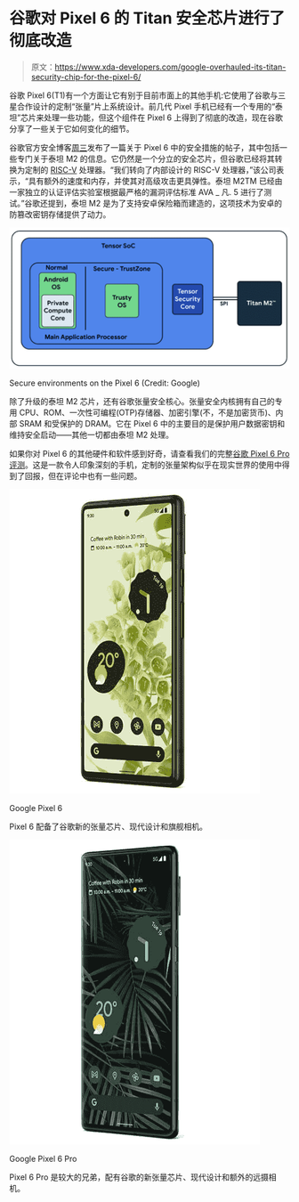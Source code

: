 # 谷歌对 Pixel 6 的 Titan 安全芯片进行了彻底改造

> 原文：<https://www.xda-developers.com/google-overhauled-its-titan-security-chip-for-the-pixel-6/>

谷歌 Pixel 6(T1)有一个方面让它有别于目前市面上的其他手机:它使用了谷歌与三星合作设计的定制“张量”片上系统设计。前几代 Pixel 手机已经有一个专用的“泰坦”芯片来处理一些功能，但这个组件在 Pixel 6 上得到了彻底的改造，现在谷歌分享了一些关于它如何变化的细节。

谷歌官方安全博客[周三](https://security.googleblog.com/2021/10/pixel-6-setting-new-standard-for-mobile.html)发布了一篇关于 Pixel 6 中的安全措施的帖子，其中包括一些专门关于泰坦 M2 的信息。它仍然是一个分立的安全芯片，但谷歌已经将其转换为定制的 [RISC-V](https://en.wikipedia.org/wiki/RISC-V) 处理器。“我们转向了内部设计的 RISC-V 处理器，”该公司表示，“具有额外的速度和内存，并使其对高级攻击更具弹性。泰坦 M2TM 已经由一家独立的认证评估实验室根据最严格的漏洞评估标准 AVA _ 凡. 5 进行了测试。”谷歌还提到，泰坦 M2 是为了支持安卓保险箱而建造的，这项技术为安卓的防篡改密钥存储提供了动力。

 <picture>![Google Tensor security architecture diagram](img/65626b71d6495899faaaeb9d44a9b35b.png)</picture> 

Secure environments on the Pixel 6 (Credit: Google)

除了升级的泰坦 M2 芯片，还有谷歌张量安全核心。张量安全内核拥有自己的专用 CPU、ROM、一次性可编程(OTP)存储器、加密引擎(不，不是加密货币)、内部 SRAM 和受保护的 DRAM。它在 Pixel 6 中的主要目的是保护用户数据密钥和维持安全启动——其他一切都由泰坦 M2 处理。

如果你对 Pixel 6 的其他硬件和软件感到好奇，请查看我们的完整[谷歌 Pixel 6 Pro 评测](https://www.xda-developers.com/google-pixel-6-pro-review/)。这是一款令人印象深刻的手机，定制的张量架构似乎在现实世界的使用中得到了回报，但在评论中也有一些问题。

 <picture>![The Pixel 6 comes with Google's new Tensor chip, a modern design, and flagship cameras.](img/7343f77af84019bd24844d3d2e495f29.png)</picture> 

Google Pixel 6

Pixel 6 配备了谷歌新的张量芯片、现代设计和旗舰相机。

 <picture>![The Pixel 6 Pro is the larger sibling that comes with Google's new Tensor chip, a modern design, and an extra telephoto camera.](img/5c825565a61d24d571df294787f045fc.png)</picture> 

Google Pixel 6 Pro

Pixel 6 Pro 是较大的兄弟，配有谷歌的新张量芯片、现代设计和额外的远摄相机。